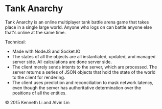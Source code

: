 # Tank Anarchy
Tank Anarchy is an online multiplayer tank battle arena game that takes place
in a single large world. Anyone who logs on can battle anyone else that's online at
the same time.

Technical:
  - Made with NodeJS and Socket.IO
  - The states of all the objects are all instantiated, updated, and managed
  server side. All calculations are done server side.
  - The client merely sends intents to the server, which are processed. The
  server returns a series of JSON objects that hold the state of the world to
  the client for rendering.
  - The client uses prediction and reconciliation to mask network latency,
  even though the server has authoritative determination over the positions
  of all the entities.

&copy; 2015 Kenneth Li and Alvin Lin
